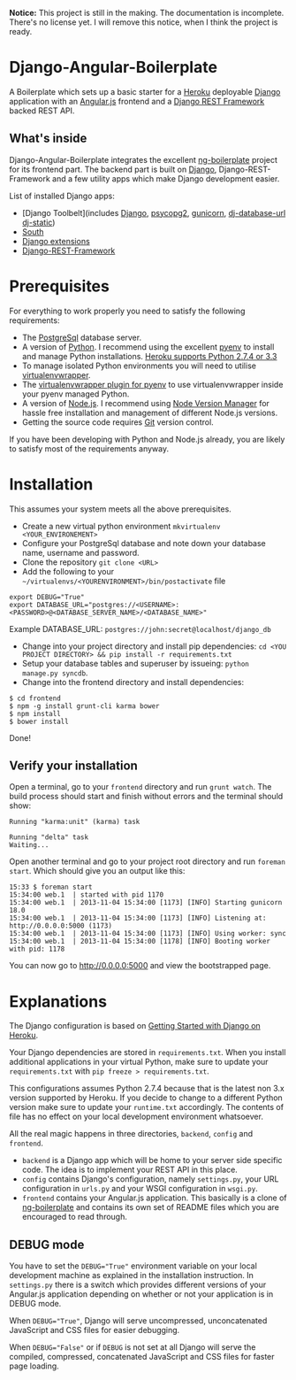 **Notice:** This project is still in the making. The documentation is
incomplete. There's no license yet. I will remove this notice, when I think the
project is ready.

# Django-Angular-Boilerplate

A Boilerplate which sets up a basic starter for a
[Heroku](https://www.heroku.com/) deployable
[Django](http://www.djangoproject.com) application with an
[Angular.js](http://www.angularjs.org) frontend and a
[Django REST Framework](http://django-rest-framework.org/) backed REST API.

## What's inside

Django-Angular-Boilerplate integrates the excellent
[ng-boilerplate](http://joshdmiller.github.io/ng-boilerplate/#/home) project
for its frontend part. The backend part is built on
[Django](http://www.djangoproject.com), Django-REST-Framework and a few utility
apps which make Django development easier.

List of installed Django apps:

* [Django Toolbelt](includes [Django](http://www.djangoproject.com),
  [psycopg2](https://pypi.python.org/pypi/psycopg2),
  [gunicorn](https://pypi.python.org/pypi/gunicorn),
  [dj-database-url](https://github.com/kennethreitz/dj-database-url)
  [dj-static](https://github.com/kennethreitz/dj-static))
* [South](http://south.aeracode.org/)
* [Django extensions](https://github.com/django-extensions/django-extensions)
* [Django-REST-Framework](http://django-rest-framework.org/)

# Prerequisites
For everything to work properly you need to satisfy the following requirements:

* The [PostgreSql](http://www.postgresql.org/download/) database server.
* A version of [Python](http://www.python.org). I recommend using the excellent
  [pyenv](https://github.com/yyuu/pyenv) to install and manage Python
  installations. [Heroku supports Python 2.7.4 or 3.3](https://devcenter.heroku.com/articles/python-runtimes)
* To manage isolated Python environments you will need to utilise
  [virtualenvwrapper](http://virtualenvwrapper.readthedocs.org/en/latest/install.html#basic-installation).
* The [virtualenvwrapper plugin for pyenv](https://github.com/yyuu/pyenv-virtualenvwrapper)
  to use virtualenvwrapper inside your pyenv managed Python.
* A version of [Node.js](http://nodejs.org/). I recommend using
  [Node Version Manager](https://github.com/creationix/nvm) for hassle free
  installation and management of different Node.js versions.
* Getting the source code requires [Git](http://git-scm.com/) version control.

If you have been developing with Python and Node.js already, you are likely to
satisfy most of the requirements anyway.

# Installation

This assumes your system meets all the above prerequisites.

* Create a new virtual python environment `mkvirtualenv <YOUR_ENVIRONEMENT>`
* Configure your PostgreSql database and note down your database name, username
  and password.
* Clone the repository `git clone <URL>`
* Add the following to your `~/virtualenvs/<YOURENVIRONMENT>/bin/postactivate`
  file

```shell
export DEBUG="True"
export DATABASE_URL="postgres://<USERNAME>:<PASSWORD>@<DATABASE_SERVER_NAME>/<DATABASE_NAME>"
```

Example DATABASE_URL: `postgres://john:secret@localhost/django_db`

* Change into your project directory and install pip dependencies:
  `cd <YOU PROJECT DIRECTORY> && pip install -r requirements.txt`
* Setup your database tables and superuser by issueing:
  `python manage.py syncdb`.
* Change into the frontend directory and install dependencies:

```shell
$ cd frontend
$ npm -g install grunt-cli karma bower
$ npm install
$ bower install
```

Done!

## Verify your installation

Open a terminal, go to your `frontend` directory and run `grunt watch`. The
build process should start and finish without errors and the terminal should
show:

```shell
Running "karma:unit" (karma) task

Running "delta" task
Waiting...
```

Open another terminal and go to your project root directory and run
`foreman start`. Which should give you an output like this:

```shell
15:33 $ foreman start
15:34:00 web.1  | started with pid 1170
15:34:00 web.1  | 2013-11-04 15:34:00 [1173] [INFO] Starting gunicorn 18.0
15:34:00 web.1  | 2013-11-04 15:34:00 [1173] [INFO] Listening at: http://0.0.0.0:5000 (1173)
15:34:00 web.1  | 2013-11-04 15:34:00 [1173] [INFO] Using worker: sync
15:34:00 web.1  | 2013-11-04 15:34:00 [1178] [INFO] Booting worker with pid: 1178
```

You can now go to http://0.0.0.0:5000 and view the bootstrapped page.

# Explanations

The Django configuration is based on
[Getting Started with Django on Heroku](https://devcenter.heroku.com/articles/getting-started-with-django).

Your Django dependencies are stored in `requirements.txt`. When you install
additional applications in your virtual Python, make sure to update your
`requirements.txt` with `pip freeze > requirements.txt`.

This configurations assumes Python 2.7.4 because that is the latest non 3.x
version supported by Heroku. If you decide to change to a different Python
version make sure to update your `runtime.txt` accordingly. The contents of
file has no effect on your local development environment whatsoever.

All the real magic happens in three directories, `backend`, `config` and
`frontend`.

* `backend` is a Django app which will be home to your server side specific
  code. The idea is to implement your REST API in this place.
* `config` contains Django's configuration, namely `settings.py`, your URL
  configuration in `urls.py` and your WSGI configuration in `wsgi.py`.
* `frontend` contains your Angular.js application. This basically is a clone of
  [ng-boilerplate](http://joshdmiller.github.io/ng-boilerplate/#/home) and
  contains its own set of README files which you are encouraged to read
  through.

## DEBUG mode

You have to set the `DEBUG="True"` environment variable on your local
development machine as explained in the installation instruction. In
`settings.py` there is a switch which provides different versions of your
Angular.js application depending on whether or not your application is in DEBUG
mode.

When `DEBUG="True"`, Django will serve uncompressed, unconcatenated JavaScript
and CSS files for easier debugging.

When `DEBUG="False"` or if `DEBUG` is not set at all Django will serve the
compiled, compressed, concatenated JavaScript and CSS files for faster page
loading.